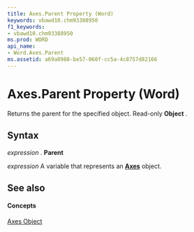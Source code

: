 ```yaml
---
title: Axes.Parent Property (Word)
keywords: vbawd10.chm93388950
f1_keywords:
- vbawd10.chm93388950
ms.prod: WORD
api_name:
- Word.Axes.Parent
ms.assetid: a69a0988-be57-060f-cc5a-4c8757d82166
---
```



# Axes.Parent Property (Word)

Returns the parent for the specified object. Read-only  **Object** .


## Syntax

 _expression_ . **Parent**

 _expression_ A variable that represents an **[Axes](axes-object-word.md)** object.


## See also


#### Concepts


[Axes Object](axes-object-word.md)

